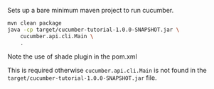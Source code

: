 
Sets up a bare minimum maven project to run cucumber.

```bash
mvn clean package
java -cp target/cucumber-tutorial-1.0.0-SNAPSHOT.jar \
    cucumber.api.cli.Main \
    .
```

Note the use of shade plugin in the pom.xml

This is required otherwise `cucumber.api.cli.Main` is not found in the `target/cucumber-tutorial-1.0.0-SNAPSHOT.jar` file.

